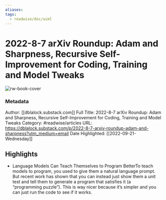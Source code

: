 ```yaml
---
aliases: 
tags:
  - readwise/doc/aiml
---
```

# 2022-8-7 arXiv Roundup: Adam and Sharpness, Recursive Self-Improvement for Coding, Training and Model Tweaks

![rw-book-cover](https://readwise-assets.s3.amazonaws.com/static/images/article0.00998d930354.png)
### Metadata
Author: [[dblalock.substack.com]]
Full Title: 2022-8-7 arXiv Roundup: Adam and Sharpness, Recursive Self-Improvement for Coding, Training and Model Tweaks
Category: #readwise/articles
URL: https://dblalock.substack.com/p/2022-8-7-arxiv-roundup-adam-and-sharpness?utm_medium=email
Date Highlighted: [[2022-09-21-Wednesday]]

## Highlights
- Language Models Can Teach Themselves to Program BetterTo teach models to program, you used to give them a natural language prompt. But recent work has shown that you can instead just show them a unit test and tell them to generate a program that satisfies it (a “programming puzzle”). This is way nicer because it’s simpler and you can just run the code to see if it works.

